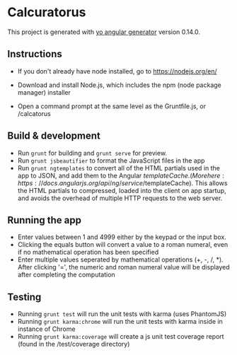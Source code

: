 # Calcuratorus

This project is generated with [yo angular generator](https://github.com/yeoman/generator-angular)
version 0.14.0.

## Instructions
 
- If you don't already have node installed, go to https://nodejs.org/en/

- Download and install Node.js, which includes the npm (node package manager) installer

- Open a command prompt at the same level as the Gruntfile.js, or /calcatorus


## Build & development

- Run `grunt` for building and `grunt serve` for preview.
- Run `grunt jsbeautifier` to format the JavaScript files in the app
- Run `grunt ngtemplates` to convert all of the HTML partials used in the app to JSON, and add them to the Angular $templateCache. (More here: https://docs.angularjs.org/api/ng/service/$templateCache). This allows the HTML partials to compressed, loaded into the client on app startup, and avoids the overhead of multiple HTTP requests to the web server.

## Running the app
- Enter values between 1 and 4999 either by the keypad or the input box.
- Clicking the equals button will convert a value to a roman numeral, even if no mathematical operation has been specified
- Enter multiple values seperated by mathematical operations (+, -, /, *). After clicking '=', the numeric and roman numeral value will be displayed after completing the computation

## Testing

- Running `grunt test` will run the unit tests with karma (uses PhantomJS)
- Running `grunt karma:chrome` will run the unit tests with karma inside in instance of Chrome
- Running `grunt karma:coverage` will create a js unit test coverage report (found in the /test/coverage directory)

